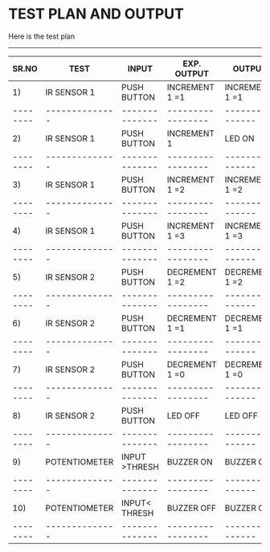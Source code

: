 # TEST PLAN AND OUTPUT

Here is the test plan 

---------------------------------------------------------------------------------
| SR.NO  | TEST         |INPUT         | EXP. OUTPUT     |OUTPUT         |PASS   |
|--------|--------------|--------------|-----------------|---------------|-------|
|    1)  | IR SENSOR 1  | PUSH BUTTON  | INCREMENT 1 =1  | INCREMENT 1 =1| YES   |
|--------|--------------|--------------|-----------------|---------------|-------|
|    2)  | IR SENSOR 1  | PUSH BUTTON  | INCREMENT 1     | LED ON        | YES   |
|--------|--------------|--------------|-----------------|---------------|-------|
|    3)  | IR SENSOR 1  | PUSH BUTTON  | INCREMENT 1 =2  | INCREMENT 1 =2| YES   |
|--------|--------------|--------------|-----------------|---------------|-------|
|    4)  | IR SENSOR 1  | PUSH BUTTON  | INCREMENT 1 =3  | INCREMENT 1 =3| YES   |
|--------|--------------|--------------|-----------------|---------------|-------|
|    5)  | IR SENSOR 2  | PUSH BUTTON  | DECREMENT 1 =2  | DECREMENT 1 =2| YES   |
|--------|--------------|--------------|-----------------|---------------|-------|
|    6)  | IR SENSOR 2  | PUSH BUTTON  | DECREMENT 1 =1  | DECREMENT 1 =1| YES   |
|--------|--------------|--------------|-----------------|---------------|-------|
|    7)  | IR SENSOR 2  | PUSH BUTTON  | DECREMENT 1 =0  | DECREMENT 1 =0| YES   |
|--------|--------------|--------------|-----------------|---------------|-------|
|    8)  | IR SENSOR 2  | PUSH BUTTON  | LED OFF         | LED OFF       | YES   |
|--------|--------------|--------------|-----------------|---------------|-------|
|    9)  | POTENTIOMETER| INPUT >THRESH| BUZZER ON       | BUZZER ON     | YES   |
|--------|--------------|--------------|-----------------|---------------|-------|
|    10) | POTENTIOMETER| INPUT< THRESH| BUZZER OFF      | BUZZER OFF    | YES   |
|--------|--------------|--------------|-----------------|---------------|-------|